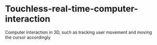 # Touchless-real-time-computer-interaction
Computer Interaction in 3D, such as tracking user movement and moving the cursor accordingly
